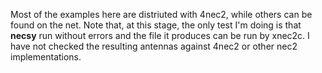 Most of the examples here are distriuted with 4nec2, while others can be found on the net. Note that, at this stage, the only test I'm doing is that __necsy__ run without errors and the file it produces can be run by xnec2c.
I have not checked the resulting antennas against 4nec2 or other nec2 implementations.
